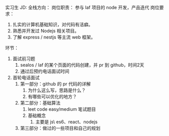 实习生 JD:
全栈方向：
岗位职责：
参与 laf 项目的 node 开发，产品迭代
岗位要求：
1. 扎实的计算机基础知识，对代码有洁癖。
2. 熟悉并开发过 Nodejs 相关项目。
3. 了解 express / nestjs 等主流 web 框架。


环节：
1. 面试前习题
	1. sealos / laf 的某个页面的代码创建，并 pr 到 github，时间2天
	2. 通过后预约电话面试时间
2. 首轮电话面试
	1. 第一部分：github 的 pr 代码的详解
		1. 为什么这么写，思路是什么？
		2. 有哪些可以优化的地方？
	2. 第二部分：基础算法
		1. leet code easy/medium 笔试题目
		2. 基础概念
			1. 主要是 js\ es6、react、nodejs
	3. 第三部分：做过的一些项目和自己的规划




